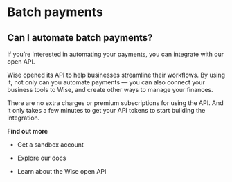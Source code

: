 # Batch payments  
## Can I automate batch payments?  
If you’re interested in automating your payments, you can integrate with our open API.

Wise opened its API to help businesses streamline their workflows. By using it, not only can you automate payments — you can also connect your business tools to Wise, and create other ways to manage your finances.

There are no extra charges or premium subscriptions for using the API. And it only takes a few minutes to get your API tokens to start building the integration. 

**Find out more**

  * Get a sandbox account

  * Explore our docs

  * Learn about the Wise open API